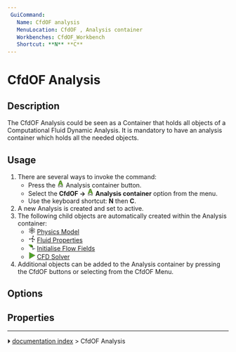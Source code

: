 ```yaml
---
 GuiCommand:
   Name: CfdOF analysis
   MenuLocation: CfdOF , Analysis container‏‎
   Workbenches: CfdOF_Workbench
   Shortcut: **N** **C**
---
```


# CfdOF Analysis

## Description

The CfdOF Analysis could be seen as a Container that holds all objects of a Computational Fluid Dynamic Analysis. It is mandatory to have an analysis container which holds all the needed objects.

## Usage

1.  There are several ways to invoke the command:
    -   Press the **<img src="images/CfdOF_analysis.svg" width=16px>** Analysis container button.
    -   Select the **CfdOF → <img src="images/CfdOF_analysis.svg" width=16px> Analysis container‏‎** option from the menu.
    -   Use the keyboard shortcut: **N** then **C**.
2.  A new Analysis is created and set to active.
3.  The following child objects are automatically created within the Analysis container:
    -   <img alt="" src=images/CfdOF_Physics_Model.svg  style="width:16px;"> [Physics Model](CfdOF_Physics_Model.md)
    -   <img alt="" src=images/CfdOF_Fluid_Properties.svg  style="width:16px;"> [Fluid Properties](CfdOF_Fluid_Properties.md)
    -   <img alt="" src=images/CfdOF_Initialise_Flow_Fields.svg  style="width:16px;"> [Initialise Flow Fields](CfdOF_Initialise_Flow_Fields.md)
    -   <img alt="" src=images/CfdOF_CFD_Solver.svg  style="width:16px;"> [CFD Solver](CfdOF_CFD_Solver.md)
4.  Additional objects can be added to the Analysis container by pressing the CfdOF buttons or selecting from the CfdOF Menu.

## Options

## Properties



---
⏵ [documentation index](../README.md) > CfdOF Analysis
